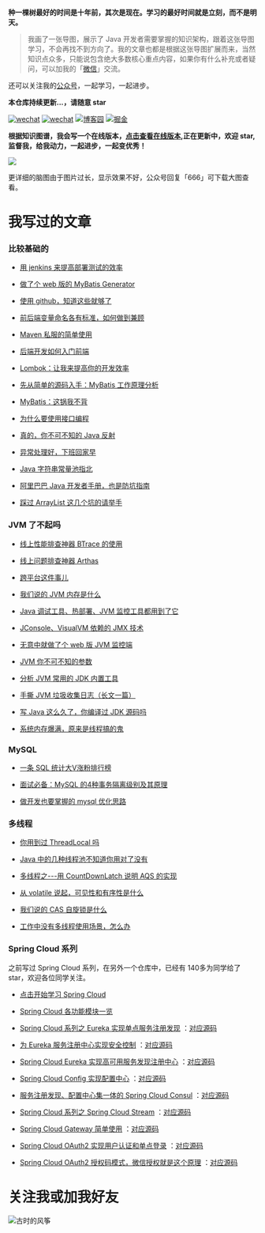 **种一棵树最好的时间是十年前，其次是现在。学习的最好时间就是立刻，而不是明天。**


> 我画了一张导图，展示了 Java 开发者需要掌握的知识架构，跟着这张导图学习，不会再找不到方向了。我的文章也都是根据这张导图扩展而来，当然知识点众多，只能说包含绝大多数核心重点内容，如果你有什么补充或者疑问，可以加我的「[微信](#关注我或加我好友)」交流。

还可以关注我的[公众号](#关注我或加我好友)，一起学习，一起进步。

**本仓库持续更新...，请随意 star**

[![wechat](https://img.shields.io/badge/公众号-古时的风筝-success.svg)](#关注我或加我好友)
[![wechat](https://img.shields.io/badge/微信-加好友-success.svg)](#加我好友)
[![博客园](https://img.shields.io/badge/cnblogs-%E5%8D%9A%E5%AE%A2%E5%9B%AD-blue)](https://juejin.im/user/5e13ec1d6fb9a04846508aae) 
[![掘金](https://img.shields.io/badge/juejin-%E6%8E%98%E9%87%91-blue)](https://juejin.im/user/5e13ec1d6fb9a04846508aae) 


**根据知识图谱，我会写一个在线版本，[点击查看在线版本](https://huzhicheng.github.io/JavaNewBee/#/),正在更新中，欢迎 star,监督我，给我动力，一起进步，一起变优秀！**

![](https://tva1.sinaimg.cn/large/007S8ZIlly1gfohyllc1lj30u00v71kx.jpg)

更详细的脑图由于图片过长，显示效果不好，公众号回复「666」可下载大图查看。

# 我写过的文章

### 比较基础的
- [用 jenkins 来提高部署测试的效率](https://mp.weixin.qq.com/s/4I9lHEf5TvwwGtVPTjKFUw)

- [做了个 web 版的 MyBatis Generator](https://mp.weixin.qq.com/s/bVrguGlUpxeoqT__6E176w)

- [使用 github，知道这些就够了](https://mp.weixin.qq.com/s/s_pNeT1lMlVDbjO37Fys4A)

- [前后端变量命名各有标准，如何做到兼顾](https://mp.weixin.qq.com/s/6H8zCkEWH6IsM54lJVRqqA)

- [Maven 私服的简单使用](https://mp.weixin.qq.com/s/yHhgeL61jIl3jUPZ2ZX4jQ)

- [后端开发如何入门前端](https://mp.weixin.qq.com/s/KW0PzXNH_YVuzeBAY4ck7A)

- [​Lombok：让我来提高你的开发效率](https://mp.weixin.qq.com/s/n_N_vdlhXVLGTVKGYDrClQ)

- [先从简单的源码入手：MyBatis 工作原理分析](https://mp.weixin.qq.com/s/VuBNc0w3yTOUA013BK9g1g)

- [MyBatis：这锅我不背](https://mp.weixin.qq.com/s/TFMH7ctYK_sYwafXS3jqPQ)

- [为什么要使用接口编程](https://mp.weixin.qq.com/s/gZ9mF7lw3dZfKek5pdyKCQ)

- [真的，你不可不知的 Java 反射](https://mp.weixin.qq.com/s/yWzKfMjzOrhhSLWA7WRkdQ)

- [异常处理好，下班回家早](https://mp.weixin.qq.com/s/7TcJ_JqezJ5xmiJkwOFVdg)

- [Java 字符串常量池指北](https://mp.weixin.qq.com/s/cYAX0XZAiGnmuHpCDDrXzw)

- [阿里巴巴 Java 开发者手册，也是防坑指南](https://mp.weixin.qq.com/s/bCTs7wwW-XIhx7StJfJi3w)

- [踩过 ArrayList 这几个坑的请举手](https://mp.weixin.qq.com/s/pAmnqfLiKbsd9MeTLuaagQ)

### JVM 了不起吗

- [线上性能排查神器 BTrace 的使用](https://mp.weixin.qq.com/s/4vYFLVJWufJyNNuWrmDT2A)

- [线上问题排查神器 Arthas](https://mp.weixin.qq.com/s/_B0SAly8JrM97qhVWbPRXw)

- [跨平台这件事儿](https://mp.weixin.qq.com/s/-HoqcoCTec9kB086RWIc2g)

- [我们说的 JVM 内存是什么](https://mp.weixin.qq.com/s/Liy8XYbJn9qfOAdVA4xx5w)

- [Java 调试工具、热部署、JVM 监控工具都用到了它](https://mp.weixin.qq.com/s/9xn9Ht4WO0Et_V7ZclsX_Q)

- [JConsole、VisualVM 依赖的 JMX 技术](https://mp.weixin.qq.com/s/41v2pyYx9kLthJGjyR9-iw)

- [无意中就做了个 web 版 JVM 监控端](https://mp.weixin.qq.com/s/df1XroHcS6KYj4ftkzwKfQ)

- [JVM 你不可不知的参数](https://mp.weixin.qq.com/s/thnH0qXK67jVmxkAaHmaIg)

- [分析 JVM 常用的 JDK 内置工具](https://mp.weixin.qq.com/s/qi0wyLrU3ZT1PuXRhWBdSQ)

- [手撕 JVM 垃圾收集日志（长文一篇）](https://mp.weixin.qq.com/s/chX7w9-RTUmRcz3-HliYTw)

- [写 Java 这么久了，你编译过 JDK 源码吗](https://mp.weixin.qq.com/s/jWN5Ltv3IfhutzOetPhYsA)

- [系统内存爆满，原来是线程搞的鬼](https://mp.weixin.qq.com/s/RRP6Zm3ATTY6sURoKzUuHw)

### MySQL

- [一条 SQL 统计大V涨粉排行榜](https://mp.weixin.qq.com/s/t_ZlIMs1c-7xorfuhcEt0A)

- [面试必备：MySQL 的4种事务隔离级别及其原理](https://mp.weixin.qq.com/s/ukfhk_11LJDyQ7Ri8hXiAg)

- [做开发也要掌握的 mysql 优化思路](https://mp.weixin.qq.com/s/KyVXCtXp6skGjCnTIs2WUA)

### 多线程

- [你用到过 ThreadLocal 吗](https://mp.weixin.qq.com/s/YCYwTsRAe8cMKrwwTvV1JQ)

- [Java 中的几种线程池不知道你用对了没有](https://mp.weixin.qq.com/s/lCoN068DgSM3jkUN7frt3g)

- [多线程之---用 CountDownLatch 说明 AQS 的实现](https://mp.weixin.qq.com/s/At-c1asneps-s4fzaR3muA)

- [从 volatile 说起，可见性和有序性是什么](https://mp.weixin.qq.com/s/URNlL006hGTBpXFbu_5EmA)

- [我们说的 CAS 自旋锁是什么](https://mp.weixin.qq.com/s/VeHq-LFPTYbtO6DsHKwngw)

- [工作中没有多线程使用场景，怎么办](https://mp.weixin.qq.com/s/IpR0NWZeOFwvWL_yXqR0nA)


### Spring Cloud 系列

之前写过 Spring Cloud 系列，在另外一个仓库中，已经有 140多为同学给了 star，欢迎各位同学关注。

- [点击开始学习 Spring Cloud](https://github.com/huzhicheng/spring-cloud-study)

- [Spring Cloud 各功能模块一览](https://mp.weixin.qq.com/s/f0iMAPNktJPLwmV9g4vdyw)

- [Spring Cloud 系列之 Eureka 实现单点服务注册发现](https://mp.weixin.qq.com/s/kGrWQP_n_RCYTTaHbWQ3xQ)
：[对应源码](https://github.com/huzhicheng/spring-cloud-study/tree/master/eureka/eureka-single)

- [为 Eureka 服务注册中心实现安全控制](https://mp.weixin.qq.com/s/xVa6Ro4ORsCRJ9gsAOHAeg)
：[对应源码](https://github.com/huzhicheng/spring-cloud-study/tree/master/eureka/eureka-single)

- [Spring Cloud Eureka 实现高可用服务发现注册中心](https://mp.weixin.qq.com/s/d_GfdHxxiwdnYa2_mcv8TA)
：[对应源码](https://github.com/huzhicheng/spring-cloud-study/tree/master/eureka/eureka-ha)

- [Spring Cloud Config 实现配置中心](https://mp.weixin.qq.com/s/WX-F2PdNhcBbzbfl460Gnw)
：[对应源码](https://github.com/huzhicheng/spring-cloud-study/tree/master/config)

- [服务注册发现、配置中心集一体的 Spring Cloud Consul](https://mp.weixin.qq.com/s/HKhzKT4oMX8S_Jg1nLtxNA)
：[对应源码](https://github.com/huzhicheng/spring-cloud-study/tree/master/consul)

- [Spring Cloud 系列之 Spring Cloud Stream](https://mp.weixin.qq.com/s/QBjrCEO7OcPcy75cEkCndQ)
：[对应源码](https://github.com/huzhicheng/spring-cloud-study/tree/master/stream)

- [Spring Cloud Gateway 简单使用](https://mp.weixin.qq.com/s/LvK2_xPm0txNGJMUyKO1GQ)
：[对应源码](https://github.com/huzhicheng/spring-cloud-study/tree/master/consul/gateway)

- [Spring Cloud OAuth2 实现用户认证和单点登录](https://mp.weixin.qq.com/s/tXIycDTHw4nruuMP7xirQA)
：[对应源码](https://github.com/huzhicheng/spring-cloud-study/tree/master/oauth2)


- [Spring Cloud OAuth2 授权码模式，微信授权就是这个原理](https://mp.weixin.qq.com/s/r3G8Te9f9uXSbf8YaUV6MA)
：[对应源码](https://github.com/huzhicheng/spring-cloud-study/tree/master/oauth2/oauth2-client-authorization-code-server)


# 关注我或加我好友
![古时的风筝](https://tva1.sinaimg.cn/large/007S8ZIlly1gfd6gx54haj314z0npafp.jpg)




